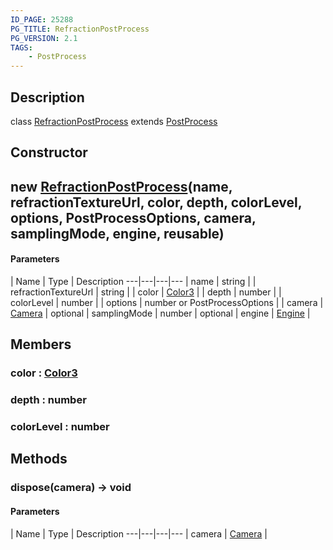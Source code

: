 ```yaml
---
ID_PAGE: 25288
PG_TITLE: RefractionPostProcess
PG_VERSION: 2.1
TAGS:
    - PostProcess
---
```

## Description

class [RefractionPostProcess](/classes/3.1/RefractionPostProcess) extends [PostProcess](/classes/3.1/PostProcess)



## Constructor

## new [RefractionPostProcess](/classes/3.1/RefractionPostProcess)(name, refractionTextureUrl, color, depth, colorLevel, options, PostProcessOptions, camera, samplingMode, engine, reusable)



#### Parameters
 | Name | Type | Description
---|---|---|---
 | name | string | 
 | refractionTextureUrl | string | 
 | color | [Color3](/classes/3.1/Color3) | 
 | depth | number | 
 | colorLevel | number | 
 | options | number or PostProcessOptions | 
 | camera | [Camera](/classes/3.1/Camera) | 
optional | samplingMode | number | 
optional | engine | [Engine](/classes/3.1/Engine) | 
## Members

### color : [Color3](/classes/3.1/Color3)



### depth : number



### colorLevel : number



## Methods

### dispose(camera) &rarr; void



#### Parameters
 | Name | Type | Description
---|---|---|---
 | camera | [Camera](/classes/3.1/Camera) | 

